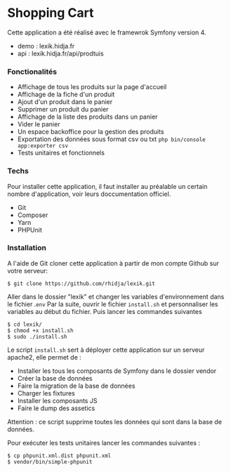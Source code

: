 # Shopping Cart
Cette application a été réalisé avec le framewrok Symfony version 4.

-   demo : lexik.hidja.fr
-   api : lexik.hidja.fr/api/prodtuis

### Fonctionalités
  - Affichage de tous les produits sur la page d'accueil
  - Affichage de la fiche d'un produit
  - Ajout d'un produit dans le panier
  - Supprimer un produit du panier
  - Affichage de la liste des produits dans un panier
  - Vider le panier
  - Un espace backoffice pour la gestion des produits
  - Exportation des données sous format csv ou txt
  `php bin/console app:exporter csv`
  - Tests unitaires et fonctionnels

### Techs

Pour installer cette application, il faut installer au préalable un certain nombre d'application, voir leurs doccumentation officiel.
* Git
* Composer
* Yarn
* PHPUnit

### Installation

A l'aide de Git cloner cette application à partir de mon compte Github sur votre serveur:

```
$ git clone https://github.com/rhidja/lexik.git
```

Aller dans le dossier "lexik" et changer les variables d'environnement dans le fichier .`env`
Par la suite, ouvrir le fichier `install.sh` et personnaliser les variables au début du fichier.
Puis lancer les commandes suivantes

```
$ cd lexik/
$ chmod +x install.sh
$ sudo ./install.sh
```

Le script `install.sh` sert à déployer cette application sur un serveur apache2, elle permet de :

- Installer les tous les composants de Symfony dans le dossier vendor
- Créer la base de données
- Faire la migration de la base de données
- Charger les fixtures
- Installer les composants JS
- Faire le dump des assetics

Attention : ce script supprime toutes les données qui sont dans la base de données.

Pour exécuter les tests unitaires lancer les commandes suivantes :

```
$ cp phpunit.xml.dist phpunit.xml
$ vendor/bin/simple-phpunit
```
